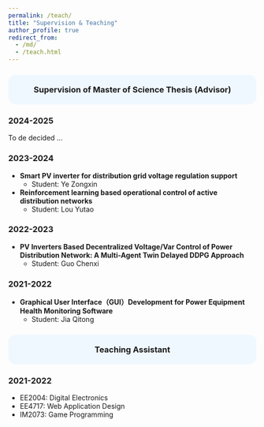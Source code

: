 ```yaml
---
permalink: /teach/
title: "Supervision & Teaching"
author_profile: true
redirect_from: 
  - /md/
  - /teach.html
---
```


<h3 style="background-color:#f0f8ff; padding:20px; border-radius:15px; text-align:center;">
Supervision of Master of Science Thesis (Advisor)
</h3>

### 2024-2025

To de decided ...

### 2023-2024

* **Smart PV inverter for distribution grid voltage regulation support**
  * Student: Ye Zongxin
* **Reinforcement learning based operational control of active distribution networks**
  * Student: Lou Yutao

### 2022-2023

* **PV Inverters Based Decentralized Voltage/Var Control of Power Distribution Network: A Multi-Agent Twin Delayed DDPG Approach**
  * Student: Guo Chenxi

### 2021-2022

* **Graphical User Interface（GUI）Development for Power Equipment Health Monitoring Software**
  * Student: Jia Qitong

<h3 style="background-color:#f0f8ff; padding:20px; border-radius:15px; text-align:center;">
Teaching Assistant
</h3>

### 2021-2022
* EE2004: Digital Electronics
* EE4717: Web Application Design
* IM2073: Game Programming
